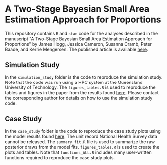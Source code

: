# A Two-Stage Bayesian Small Area Estimation Approach for Proportions

This repository contains `R` and `stan` code for the analyses described in the manuscript "A Two-Stage Bayesian Small Area Estimation Approach for Proportions" by James Hogg, Jessica Cameron, Susanna Cramb, Peter Baade, and Kerrie Mengersen. The published article is available [here](https://onlinelibrary.wiley.com/doi/full/10.1111/insr.12572). 

## Simulation Study

In the `simulation_study` folder is the code to reproduce the simulation study. Note that the code was run using a HPC system at the Queensland University of Technology. The `figures_tables.R` is used to reproduce the tables and figures in the paper from the results found [here](https://drive.google.com/file/d/1_KBia2SH6IpqBiHLqDffwUaIKQieBDx5/view?usp=sharing). Please contact the corresponding author for details on how to use the simulation study code. 

## Case Study

In the `case_study` folder is the code to reproduce the case study plots using the model results found [here](https://drive.google.com/file/d/1_KBia2SH6IpqBiHLqDffwUaIKQieBDx5/view?usp=sharing). The unit record National Health Survey data cannot be released. The `summary_fit.R` file is used to summarize the raw posterior draws from the model fits. `figures_tables.R` is used to create the plots and tables. Note that `functions_ALL.R` includes many user-written functions required to reproduce the case study plots. 



